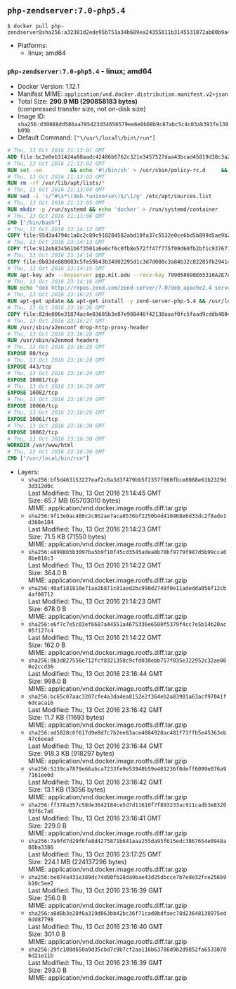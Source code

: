 ## `php-zendserver:7.0-php5.4`

```console
$ docker pull php-zendserver@sha256:a32381d2ede95b751a34b689ea24355011b3145531872ab00b9a44692671361c
```

-	Platforms:
	-	linux; amd64

### `php-zendserver:7.0-php5.4` - linux; amd64

-	Docker Version: 1.12.1
-	Manifest MIME: `application/vnd.docker.distribution.manifest.v2+json`
-	Total Size: **290.9 MB (290858183 bytes)**  
	(compressed transfer size, not on-disk size)
-	Image ID: `sha256:d30088dd586aa785423d34656579ee6e0b08b9c87abc5c4c03ab393fe130b09b`
-	Default Command: `["\/usr\/local\/bin\/run"]`

```dockerfile
# Thu, 13 Oct 2016 21:13:01 GMT
ADD file:bc2e0eb31424a88aadc42486b6762c321e3457527daa43bcad45819d38c3a2ed in / 
# Thu, 13 Oct 2016 21:13:02 GMT
RUN set -xe 		&& echo '#!/bin/sh' > /usr/sbin/policy-rc.d 	&& echo 'exit 101' >> /usr/sbin/policy-rc.d 	&& chmod +x /usr/sbin/policy-rc.d 		&& dpkg-divert --local --rename --add /sbin/initctl 	&& cp -a /usr/sbin/policy-rc.d /sbin/initctl 	&& sed -i 's/^exit.*/exit 0/' /sbin/initctl 		&& echo 'force-unsafe-io' > /etc/dpkg/dpkg.cfg.d/docker-apt-speedup 		&& echo 'DPkg::Post-Invoke { "rm -f /var/cache/apt/archives/*.deb /var/cache/apt/archives/partial/*.deb /var/cache/apt/*.bin || true"; };' > /etc/apt/apt.conf.d/docker-clean 	&& echo 'APT::Update::Post-Invoke { "rm -f /var/cache/apt/archives/*.deb /var/cache/apt/archives/partial/*.deb /var/cache/apt/*.bin || true"; };' >> /etc/apt/apt.conf.d/docker-clean 	&& echo 'Dir::Cache::pkgcache ""; Dir::Cache::srcpkgcache "";' >> /etc/apt/apt.conf.d/docker-clean 		&& echo 'Acquire::Languages "none";' > /etc/apt/apt.conf.d/docker-no-languages 		&& echo 'Acquire::GzipIndexes "true"; Acquire::CompressionTypes::Order:: "gz";' > /etc/apt/apt.conf.d/docker-gzip-indexes 		&& echo 'Apt::AutoRemove::SuggestsImportant "false";' > /etc/apt/apt.conf.d/docker-autoremove-suggests
# Thu, 13 Oct 2016 21:13:03 GMT
RUN rm -rf /var/lib/apt/lists/*
# Thu, 13 Oct 2016 21:13:04 GMT
RUN sed -i 's/^#\s*\(deb.*universe\)$/\1/g' /etc/apt/sources.list
# Thu, 13 Oct 2016 21:13:05 GMT
RUN mkdir -p /run/systemd && echo 'docker' > /run/systemd/container
# Thu, 13 Oct 2016 21:13:06 GMT
CMD ["/bin/bash"]
# Thu, 13 Oct 2016 23:14:13 GMT
COPY file:95d3a4794c1a0c2c89c918284582abd10fa37c5532e0ce6bd5b899d5ae9b2916 in /usr/local/bin/run 
# Thu, 13 Oct 2016 23:14:13 GMT
COPY file:912eb834561b6f3501a6e6cf6c0fb8e572ff47f775f09d60fb2bf1c9376719c6 in /usr/local/bin/nothing 
# Thu, 13 Oct 2016 23:14:14 GMT
COPY file:0b83de880883c5fe59b43b34902295d1c3d7d008c3a84b32c82285fb29414a96 in /usr/lib/x86_64-linux-gnu/ 
# Thu, 13 Oct 2016 23:14:15 GMT
RUN apt-key adv --keyserver pgp.mit.edu --recv-key 799058698E65316A2E7A4FF42EAE1437F7D2C623
# Thu, 13 Oct 2016 23:14:16 GMT
RUN echo "deb http://repos.zend.com/zend-server/7.0/deb_apache2.4 server non-free" >> /etc/apt/sources.list.d/zend-server.list
# Thu, 13 Oct 2016 23:16:25 GMT
RUN apt-get update && apt-get install -y zend-server-php-5.4 && /usr/local/zend/bin/zendctl.sh stop
# Thu, 13 Oct 2016 23:16:26 GMT
COPY file:82de006e31874ac4e03685b3e87e988446f42138aaaf0fc5faad9cddb48040ba in /etc/apache2/conf-available 
# Thu, 13 Oct 2016 23:16:27 GMT
RUN /usr/sbin/a2enconf drop-http-proxy-header
# Thu, 13 Oct 2016 23:16:28 GMT
RUN /usr/sbin/a2enmod headers
# Thu, 13 Oct 2016 23:16:28 GMT
EXPOSE 80/tcp
# Thu, 13 Oct 2016 23:16:28 GMT
EXPOSE 443/tcp
# Thu, 13 Oct 2016 23:16:29 GMT
EXPOSE 10081/tcp
# Thu, 13 Oct 2016 23:16:29 GMT
EXPOSE 10082/tcp
# Thu, 13 Oct 2016 23:16:29 GMT
EXPOSE 10060/tcp
# Thu, 13 Oct 2016 23:16:29 GMT
EXPOSE 10061/tcp
# Thu, 13 Oct 2016 23:16:30 GMT
EXPOSE 10062/tcp
# Thu, 13 Oct 2016 23:16:30 GMT
WORKDIR /var/www/html
# Thu, 13 Oct 2016 23:16:30 GMT
CMD ["/usr/local/bin/run"]
```

-	Layers:
	-	`sha256:bf5d463153227eaf2c0a3d3f479bb5f2357f060fbce8088e61b2329d3d312d0c`  
		Last Modified: Thu, 13 Oct 2016 21:14:45 GMT  
		Size: 65.7 MB (65703010 bytes)  
		MIME: application/vnd.docker.image.rootfs.diff.tar.gzip
	-	`sha256:9f13e0ac480c2c862ae7aca8536bf2250b4d410468e6d33dc2f8ade1d368e184`  
		Last Modified: Thu, 13 Oct 2016 21:14:23 GMT  
		Size: 71.5 KB (71550 bytes)  
		MIME: application/vnd.docker.image.rootfs.diff.tar.gzip
	-	`sha256:e8988b5b3097ba5b9f10f45cd3545adea8b70bf9779f987d5b99cca08be818c3`  
		Last Modified: Thu, 13 Oct 2016 21:14:22 GMT  
		Size: 364.0 B  
		MIME: application/vnd.docker.image.rootfs.diff.tar.gzip
	-	`sha256:40af181810e71ae2b871c81aed2bc990d2748f0e11adedda056f12cb4af08712`  
		Last Modified: Thu, 13 Oct 2016 21:14:23 GMT  
		Size: 678.0 B  
		MIME: application/vnd.docker.image.rootfs.diff.tar.gzip
	-	`sha256:e6f7c7e5c03ef6687a44551a4675336e6500f5379f4cc7e5b14b20ac05f127c4`  
		Last Modified: Thu, 13 Oct 2016 21:14:22 GMT  
		Size: 162.0 B  
		MIME: application/vnd.docker.image.rootfs.diff.tar.gzip
	-	`sha256:9b3d827556e712fcf8321358c9cfd038ebb757f035e322952c32ae060e2ccd36`  
		Last Modified: Thu, 13 Oct 2016 23:16:44 GMT  
		Size: 998.0 B  
		MIME: application/vnd.docker.image.rootfs.diff.tar.gzip
	-	`sha256:bc65c07aac3207cfe4a3da4ea8152e2f364eb2a83901a63acf97041f6dcaca16`  
		Last Modified: Thu, 13 Oct 2016 23:16:42 GMT  
		Size: 11.7 KB (11693 bytes)  
		MIME: application/vnd.docker.image.rootfs.diff.tar.gzip
	-	`sha256:ad5828c6f617d9e8d7c7b2ee83ace4884928ac481f73ffb5e45363eb47c6eead`  
		Last Modified: Thu, 13 Oct 2016 23:16:44 GMT  
		Size: 918.3 KB (918297 bytes)  
		MIME: application/vnd.docker.image.rootfs.diff.tar.gzip
	-	`sha256:5139ca7879e66abca7233fe9e53940b59e401236f0deff6099e076a97161ee0d`  
		Last Modified: Thu, 13 Oct 2016 23:16:42 GMT  
		Size: 13.1 KB (13056 bytes)  
		MIME: application/vnd.docker.image.rootfs.diff.tar.gzip
	-	`sha256:ff378a357c58de3642184ce5d7d11610f7f893233ac911cadb3e832093f6c7a6`  
		Last Modified: Thu, 13 Oct 2016 23:16:41 GMT  
		Size: 229.0 B  
		MIME: application/vnd.docker.image.rootfs.diff.tar.gzip
	-	`sha256:7a9fd7d29f6fe8d4275871b641aaa255da95f615edc3867654e0948a80ba3386`  
		Last Modified: Thu, 13 Oct 2016 23:17:25 GMT  
		Size: 224.1 MB (224137296 bytes)  
		MIME: application/vnd.docker.image.rootfs.diff.tar.gzip
	-	`sha256:be074a431e389dc74d90fb28da9bae43d25dbcce7b7ede32fce256b9b10c5ee2`  
		Last Modified: Thu, 13 Oct 2016 23:16:39 GMT  
		Size: 256.0 B  
		MIME: application/vnd.docker.image.rootfs.diff.tar.gzip
	-	`sha256:a8d8b3e20f6a319d063bb42bc36f71cad0bdfaec78d23648138975ed6dd87798`  
		Last Modified: Thu, 13 Oct 2016 23:16:40 GMT  
		Size: 301.0 B  
		MIME: application/vnd.docker.image.rootfs.diff.tar.gzip
	-	`sha256:29fc180d650a9d35cbd7c9b7cf2aa116b63786d9b2d9852fa65330706d21e11b`  
		Last Modified: Thu, 13 Oct 2016 23:16:39 GMT  
		Size: 293.0 B  
		MIME: application/vnd.docker.image.rootfs.diff.tar.gzip
